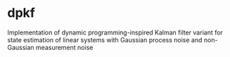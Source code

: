 # dpkf
Implementation of dynamic programming-inspired Kalman filter variant for state estimation of linear systems with Gaussian process noise and non-Gaussian measurement noise
